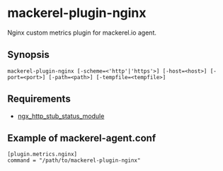 mackerel-plugin-nginx
=====================

Nginx custom metrics plugin for mackerel.io agent.

## Synopsis

```shell
mackerel-plugin-nginx [-scheme=<'http'|'https'>] [-host=<host>] [-port=<port>] [-path=<path>] [-tempfile=<tempfile>]
```

## Requirements

- [ngx_http_stub_status_module](http://nginx.org/en/docs/http/ngx_http_stub_status_module.html)

## Example of mackerel-agent.conf

```
[plugin.metrics.nginx]
command = "/path/to/mackerel-plugin-nginx"
```
